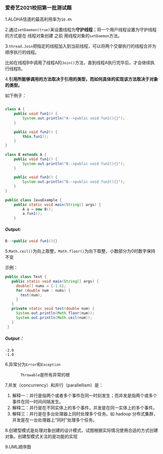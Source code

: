 ### 爱奇艺2021校招第一批测试题

1.ALOHA信道的最高利用率为`18.4%`

2.通过`setDaemon(true)`来设置线程为**守护线程**；将一个用户线程设置为守护线程的方式是在 线程对象创建 之前 用线程对象的`setDaemon`方法。

3.`thread.Join`把指定的线程加入到当前线程，可以将两个交替执行的线程合并为顺序执行的线程。

比如在线程B中调用了线程A的`Join()`方法，直到线程A执行完毕后，才会继续执行线程B。

4.**引用所能够调用的方法取决于引用的类型，而如何具体的实现该方法取决于对象的类型。**

如下例子：

```java

class A {
    public void fun1() {
        System.out.println("A-->public void fun1(){}");
    }
 
    public void fun2() {
        this.fun1();
    }
}
 
class B extends A {
    public void fun1() {
        System.out.println("B-->public void fun1(){}");
    }
 
    public void fun3() {
        System.out.println("B-->public void fun3(){}");
    }
}
 
public class JavaExample {
    public static void main(String[] args) {
        A a = new B();
        a.fun1();
    }

```

##### Output:

```java
B-->public void fun1(){}
```

5.`Math.ceil()`为向上取整，`Math.floor()`为向下取整，小数部分为0时数字保持不变

示例：

```java
public class Test {   
   public static void main(String[] args) {   
     double[] nums = {-1.6};   
     for (double num : nums) {   
       test(num);   
     }   
   }    
   private static void test(double num) {   
     System.out.println(Math.floor(num));   
     System.out.println(Math.ceil(num));   
   }   
 }
```

##### Output：

```
-2.0
-1.0
```

6.异常分为`Error`和`Exception`

`		Throwable`是所有异常的根

7.并发（concurrency）和并行（parallellism）是：

1. 解释一：并行是指两个或者多个事件在同一时刻发生；而并发是指两个或多个事件在同一时间间隔发生。
2. 解释二：并行是在不同实体上的多个事件，并发是在同一实体上的多个事件。
3. 解释三：并行是在多台处理器上同时处理多个任务。如 hadoop 分布式集群，并发是在一台处理器上“同时”处理多个任务。

8.创建型模式是处理对象创建的设计模式，试图根据实际情况使用合适的方式创建对象。创建型模式关注的是功能的实现

9.UML顺序图